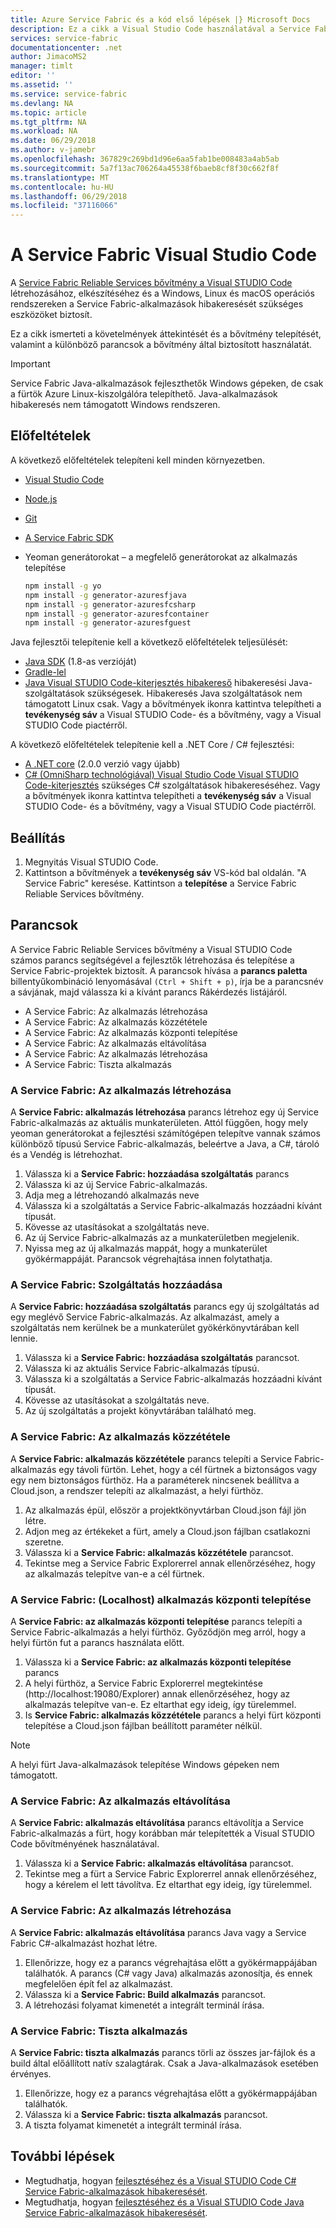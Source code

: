```yaml
---
title: Azure Service Fabric és a kód első lépések |} Microsoft Docs
description: Ez a cikk a Visual Studio Code használatával a Service Fabric-alkalmazások létrehozásának nyújt áttekintést.
services: service-fabric
documentationcenter: .net
author: JimacoMS2
manager: timlt
editor: ''
ms.assetid: ''
ms.service: service-fabric
ms.devlang: NA
ms.topic: article
ms.tgt_pltfrm: NA
ms.workload: NA
ms.date: 06/29/2018
ms.author: v-jamebr
ms.openlocfilehash: 367829c269bd1d96e6aa5fab1be008483a4ab5ab
ms.sourcegitcommit: 5a7f13ac706264a45538f6baeb8cf8f30c662f8f
ms.translationtype: MT
ms.contentlocale: hu-HU
ms.lasthandoff: 06/29/2018
ms.locfileid: "37116066"
---
```

# <a name="service-fabric-for-visual-studio-code"></a>A Service Fabric Visual Studio Code

A [Service Fabric Reliable Services bővítmény a Visual STUDIO Code](https://marketplace.visualstudio.com/items?itemName=ms-azuretools.vscode-service-fabric-reliable-services) létrehozásához, elkészítéséhez és a Windows, Linux és macOS operációs rendszereken a Service Fabric-alkalmazások hibakeresését szükséges eszközöket biztosít.

Ez a cikk ismerteti a követelmények áttekintését és a bővítmény telepítését, valamint a különböző parancsok a bővítmény által biztosított használatát. 

> [!IMPORTANT]
> Service Fabric Java-alkalmazások fejleszthetők Windows gépeken, de csak a fürtök Azure Linux-kiszolgálóra telepíthető. Java-alkalmazások hibakeresés nem támogatott Windows rendszeren.

## <a name="prerequisites"></a>Előfeltételek

A következő előfeltételek telepíteni kell minden környezetben.

* [Visual Studio Code](https://code.visualstudio.com/)
* [Node.js](https://nodejs.org/)
* [Git](https://git-scm.com/)
* [A Service Fabric SDK](https://docs.microsoft.com/azure/service-fabric/service-fabric-get-started)
* Yeoman generátorokat – a megfelelő generátorokat az alkalmazás telepítése

   ```sh
   npm install -g yo
   npm install -g generator-azuresfjava
   npm install -g generator-azuresfcsharp
   npm install -g generator-azuresfcontainer
   npm install -g generator-azuresfguest
   ```

Java fejlesztői telepítenie kell a következő előfeltételek teljesülését:

* [Java SDK](http://www.oracle.com/technetwork/java/javase/downloads/jdk8-downloads-2133151.html) (1.8-as verzióját)
* [Gradle-lel](https://gradle.org/install/)
* [Java Visual STUDIO Code-kiterjesztés hibakereső](https://marketplace.visualstudio.com/items?itemName=vscjava.vscode-java-debug) hibakeresési Java-szolgáltatások szükségesek. Hibakeresés Java szolgáltatások nem támogatott Linux csak. Vagy a bővítmények ikonra kattintva telepítheti a **tevékenység sáv** a Visual STUDIO Code- és a bővítmény, vagy a Visual STUDIO Code piactérről.

A következő előfeltételek telepítenie kell a .NET Core / C# fejlesztési:

* [A .NET core](https://www.microsoft.com/net/learn/get-started) (2.0.0 verzió vagy újabb)
* [C# (OmniSharp technológiával) Visual Studio Code Visual STUDIO Code-kiterjesztés](https://marketplace.visualstudio.com/items?itemName=ms-vscode.csharp) szükséges C# szolgáltatások hibakereséséhez. Vagy a bővítmények ikonra kattintva telepítheti a **tevékenység sáv** a Visual STUDIO Code- és a bővítmény, vagy a Visual STUDIO Code piactérről.

## <a name="setup"></a>Beállítás

1. Megnyitás Visual STUDIO Code.
2. Kattintson a bővítmények a **tevékenység sáv** VS-kód bal oldalán. "A Service Fabric" keresése. Kattintson a **telepítése** a Service Fabric Reliable Services bővítmény.

## <a name="commands"></a>Parancsok
A Service Fabric Reliable Services bővítmény a Visual STUDIO Code számos parancs segítségével a fejlesztők létrehozása és telepítése a Service Fabric-projektek biztosít. A parancsok hívása a **parancs paletta** billentyűkombináció lenyomásával `(Ctrl + Shift + p)`, írja be a parancsnév a sávjának, majd válassza ki a kívánt parancs Rákérdezés listájáról. 

* A Service Fabric: Az alkalmazás létrehozása 
* A Service Fabric: Az alkalmazás közzététele 
* A Service Fabric: Az alkalmazás központi telepítése 
* A Service Fabric: Az alkalmazás eltávolítása  
* A Service Fabric: Az alkalmazás létrehozása 
* A Service Fabric: Tiszta alkalmazás 

### <a name="service-fabric-create-application"></a>A Service Fabric: Az alkalmazás létrehozása

A **Service Fabric: alkalmazás létrehozása** parancs létrehoz egy új Service Fabric-alkalmazás az aktuális munkaterületen. Attól függően, hogy mely yeoman generátorokat a fejlesztési számítógépen telepítve vannak számos különböző típusú Service Fabric-alkalmazás, beleértve a Java, a C#, tároló és a Vendég is létrehozhat. 

1.  Válassza ki a **Service Fabric: hozzáadása szolgáltatás** parancs
2.  Válassza ki az új Service Fabric-alkalmazás. 
3.  Adja meg a létrehozandó alkalmazás neve
3.  Válassza ki a szolgáltatás a Service Fabric-alkalmazás hozzáadni kívánt típusát. 
4.  Kövesse az utasításokat a szolgáltatás neve. 
5.  Az új Service Fabric-alkalmazás az a munkaterületben megjelenik.
6.  Nyissa meg az új alkalmazás mappát, hogy a munkaterület gyökérmappáját. Parancsok végrehajtása innen folytathatja.

### <a name="service-fabric-add-service"></a>A Service Fabric: Szolgáltatás hozzáadása
A **Service Fabric: hozzáadása szolgáltatás** parancs egy új szolgáltatás ad egy meglévő Service Fabric-alkalmazás. Az alkalmazást, amely a szolgáltatás nem kerülnek be a munkaterület gyökérkönyvtárában kell lennie. 

1.  Válassza ki a **Service Fabric: hozzáadása szolgáltatás** parancsot.
2.  Válassza ki az aktuális Service Fabric-alkalmazás típusú. 
3.  Válassza ki a szolgáltatás a Service Fabric-alkalmazás hozzáadni kívánt típusát. 
4.  Kövesse az utasításokat a szolgáltatás neve. 
5.  Az új szolgáltatás a projekt könyvtárában található meg. 

### <a name="service-fabric-publish-application"></a>A Service Fabric: Az alkalmazás közzététele
A **Service Fabric: alkalmazás közzététele** parancs telepíti a Service Fabric-alkalmazás egy távoli fürtön. Lehet, hogy a cél fürtnek a biztonságos vagy egy nem biztonságos fürthöz. Ha a paraméterek nincsenek beállítva a Cloud.json, a rendszer telepíti az alkalmazást, a helyi fürthöz.

1.  Az alkalmazás épül, először a projektkönyvtárban Cloud.json fájl jön létre.
2.  Adjon meg az értékeket a fürt, amely a Cloud.json fájlban csatlakozni szeretne.
3.  Válassza ki a **Service Fabric: alkalmazás közzététele** parancsot.
4.  Tekintse meg a Service Fabric Explorerrel annak ellenőrzéséhez, hogy az alkalmazás telepítve van-e a cél fürtnek. 

### <a name="service-fabric-deploy-application-localhost"></a>A Service Fabric: (Localhost) alkalmazás központi telepítése
A **Service Fabric: az alkalmazás központi telepítése** parancs telepíti a Service Fabric-alkalmazás a helyi fürthöz. Győződjön meg arról, hogy a helyi fürtön fut a parancs használata előtt. 

1.  Válassza ki a **Service Fabric: az alkalmazás központi telepítése** parancs
2.  A helyi fürthöz, a Service Fabric Explorerrel megtekintése (http://localhost:19080/Explorer) annak ellenőrzéséhez, hogy az alkalmazás telepítve van-e. Ez eltarthat egy ideig, így türelemmel.
3.  Is **Service Fabric: alkalmazás közzététele** parancs a helyi fürt központi telepítése a Cloud.json fájlban beállított paraméter nélkül.

> [!NOTE]
> A helyi fürt Java-alkalmazások telepítése Windows gépeken nem támogatott.

### <a name="service-fabric-remove-application"></a>A Service Fabric: Az alkalmazás eltávolítása
A **Service Fabric: alkalmazás eltávolítása** parancs eltávolítja a Service Fabric-alkalmazás a fürt, hogy korábban már telepítették a Visual STUDIO Code bővítményének használatával. 

1.  Válassza ki a **Service Fabric: alkalmazás eltávolítása** parancsot.
2.  Tekintse meg a fürt a Service Fabric Explorerrel annak ellenőrzéséhez, hogy a kérelem el lett távolítva. Ez eltarthat egy ideig, így türelemmel.

### <a name="service-fabric-build-application"></a>A Service Fabric: Az alkalmazás létrehozása
A **Service Fabric: alkalmazás eltávolítása** parancs Java vagy a Service Fabric C#-alkalmazást hozhat létre. 

1.  Ellenőrizze, hogy ez a parancs végrehajtása előtt a gyökérmappájában találhatók. A parancs (C# vagy Java) alkalmazás azonosítja, és ennek megfelelően épít fel az alkalmazást.
2.  Válassza ki a **Service Fabric: Build alkalmazás** parancsot.
3.  A létrehozási folyamat kimenetét a integrált terminál írása.

### <a name="service-fabric-clean-application"></a>A Service Fabric: Tiszta alkalmazás
A **Service Fabric: tiszta alkalmazás** parancs törli az összes jar-fájlok és a build által előállított natív szalagtárak. Csak a Java-alkalmazások esetében érvényes. 

1.  Ellenőrizze, hogy ez a parancs végrehajtása előtt a gyökérmappájában találhatók. 
2.  Válassza ki a **Service Fabric: tiszta alkalmazás** parancsot.
3.  A tiszta folyamat kimenetét a integrált terminál írása.

## <a name="next-steps"></a>További lépések

* Megtudhatja, hogyan [fejlesztéséhez és a Visual STUDIO Code C# Service Fabric-alkalmazások hibakeresését](./service-fabric-develop-csharp-applications-with-vs-code.md).
* Megtudhatja, hogyan [fejlesztéséhez és a Visual STUDIO Code Java Service Fabric-alkalmazások hibakeresését](./service-fabric-develop-java-applications-with-vs-code.md).
